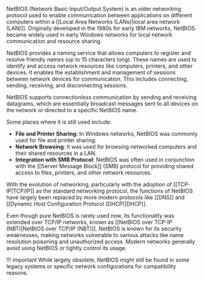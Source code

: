 NetBIOS (Network Basic Input/Output System) is an older networking protocol used to enable communication between applications on different computers within a [[Local Area Networks (LANs)|local area network (LAN)]]. Originally developed in the 1980s for early IBM networks, NetBIOS became widely used in early Windows networks for local network communication and resource sharing.

NetBIOS provides a naming service that allows computers to register and resolve friendly names (up to 15 characters long). These names are used to identify and access network resources like computers, printers, and other devices. It enables the establishment and management of sessions between network devices for communication. This includes connecting, sending, receiving, and disconnecting sessions.

NetBIOS supports connectionless communication by sending and receiving datagrams, which are essentially broadcast messages sent to all devices on the network or directed to a specific NetBIOS name.

Some places where it is still used include:

- **File and Printer Sharing**: In Windows networks, NetBIOS was commonly used for file and printer sharing.
- **Network Browsing**: It was used for browsing networked computers and their shared resources in a LAN.
- **Integration with SMB Protocol**: NetBIOS was often used in conjunction with the [[Server Message Block]] (SMB) protocol for providing shared access to files, printers, and other network resources.

With the evolution of networking, particularly with the adoption of [[TCP-IP|TCP/IP]] as the standard networking protocol, the functions of NetBIOS have largely been replaced by more modern protocols like [[DNS]] and [[Dynamic Host Configuration Protocol (DHCP)|DHCP]].

Even though pure NetBIOS is rarely used now, its functionality was extended over TCP/IP networks, known as [[NetBIOS over TCP-IP (NBT)|NetBIOS over TCP/IP (NBT)]]. NetBIOS is known for its security weaknesses, making networks vulnerable to various attacks like name resolution poisoning and unauthorized access. Modern networks generally avoid using NetBIOS or tightly control its usage.

!!! important
    While largely obsolete, NetBIOS might still be found in some legacy systems or specific network configurations for compatibility reasons.

